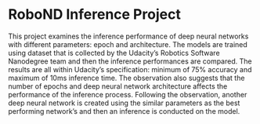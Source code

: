 # RoboND Inference Project
This project  examines the inference performance of deep neural networks with different parameters: epoch and architecture. The models are trained using dataset that is collected by the Udacity’s Robotics Software Nanodegree team and then the inference performances are compared. The results are all within Udacity’s specification: minimum of 75% accuracy and maximum of 10ms inference time. The observation also suggests that the number of epochs and deep neural network architecture affects the performance of the inference process. Following the observation, another deep neural network is created using the similar parameters as the best performing network’s and then an inference is conducted on the model.
